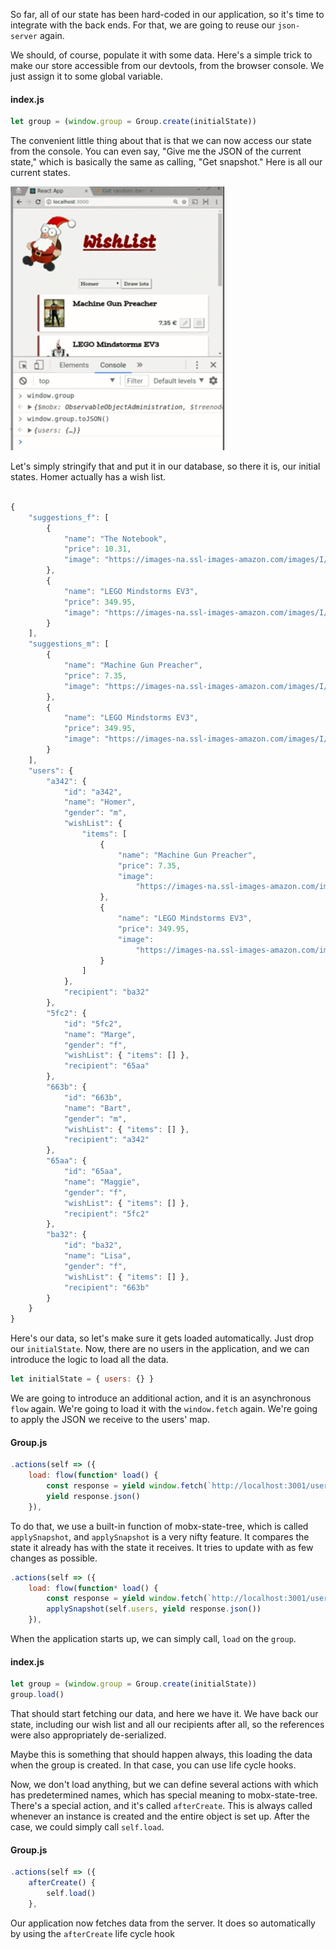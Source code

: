 So far, all of our state has been hard-coded in our application, so it's time to integrate with the back ends. For that, we are going to reuse our `json-server` again.

We should, of course, populate it with some data. Here's a simple trick to make our store accessible from our devtools, from the browser console. We just assign it to some global variable.

#### index.js
```javascript
let group = (window.group = Group.create(initialState))
```

The convenient little thing about that is that we can now access our state from the console. You can even say, "Give me the JSON of the current state," which is basically the same as calling, "Get snapshot." Here is all our current states.

![Dev tools](../images/react-loading-data-from-the-server-devtools.png)

Let's simply stringify that and put it in our database, so there it is, our initial states. Homer actually has a wish list.

```javascript

{
    "suggestions_f": [
        {
            "name": "The Notebook",
            "price": 10.31,
            "image": "https://images-na.ssl-images-amazon.com/images/I/51ZXkAJNYWL._AC_US218_.jpg"
        },
        {
            "name": "LEGO Mindstorms EV3",
            "price": 349.95,
            "image": "https://images-na.ssl-images-amazon.com/images/I/71CpQw%2BufNL._SL1000_.jpg"
        }
    ],
    "suggestions_m": [
        {
            "name": "Machine Gun Preacher",
            "price": 7.35,
            "image": "https://images-na.ssl-images-amazon.com/images/I/91AFFK9fwkL._SY445_.jpg"
        },
        {
            "name": "LEGO Mindstorms EV3",
            "price": 349.95,
            "image": "https://images-na.ssl-images-amazon.com/images/I/71CpQw%2BufNL._SL1000_.jpg"
        }
    ],
    "users": {
        "a342": {
            "id": "a342",
            "name": "Homer",
            "gender": "m",
            "wishList": {
                "items": [
                    {
                        "name": "Machine Gun Preacher",
                        "price": 7.35,
                        "image":
                            "https://images-na.ssl-images-amazon.com/images/I/91AFFK9fwkL._SY445_.jpg"
                    },
                    {
                        "name": "LEGO Mindstorms EV3",
                        "price": 349.95,
                        "image":
                            "https://images-na.ssl-images-amazon.com/images/I/71CpQw%2BufNL._SL1000_.jpg"
                    }
                ]
            },
            "recipient": "ba32"
        },
        "5fc2": {
            "id": "5fc2",
            "name": "Marge",
            "gender": "f",
            "wishList": { "items": [] },
            "recipient": "65aa"
        },
        "663b": {
            "id": "663b",
            "name": "Bart",
            "gender": "m",
            "wishList": { "items": [] },
            "recipient": "a342"
        },
        "65aa": {
            "id": "65aa",
            "name": "Maggie",
            "gender": "f",
            "wishList": { "items": [] },
            "recipient": "5fc2"
        },
        "ba32": {
            "id": "ba32",
            "name": "Lisa",
            "gender": "f",
            "wishList": { "items": [] },
            "recipient": "663b"
        }
    }
}

```

Here's our data, so let's make sure it gets loaded automatically. Just drop our `initialState`. Now, there are no users in the application, and we can introduce the logic to load all the data.

```javascript
let initialState = { users: {} }
```

We are going to introduce an additional action, and it is an asynchronous `flow` again. We're going to load it with the `window.fetch` again. We're going to apply the JSON we receive to the users' map.

#### Group.js
```javascript
.actions(self => ({
    load: flow(function* load() {
        const response = yield window.fetch(`http://localhost:3001/users`)
        yield response.json()
    }),
```

To do that, we use a built-in function of mobx-state-tree, which is called `applySnapshot`, and `applySnapshot` is a very nifty feature. It compares the state it already has with the state it receives. It tries to update with as few changes as possible.

```javascript
.actions(self => ({
    load: flow(function* load() {
        const response = yield window.fetch(`http://localhost:3001/users`)
        applySnapshot(self.users, yield response.json())
    }),
```

When the application starts up, we can simply call, `load` on the `group`. 

#### index.js
```javascript
let group = (window.group = Group.create(initialState))
group.load()
```

That should start fetching our data, and here we have it. We have back our state, including our wish list and all our recipients after all, so the references were also appropriately de-serialized.

Maybe this is something that should happen always, this loading the data when the group is created. In that case, you can use life cycle hooks.

Now, we don't load anything, but we can define several actions with which has predetermined names, which has special meaning to mobx-state-tree. There's a special action, and it's called `afterCreate`. This is always called whenever an instance is created and the entire object is set up. After the case, we could simply call `self.load`.

#### Group.js
```javascript
.actions(self => ({
    afterCreate() {
        self.load()
    },
```

Our application now fetches data from the server. It does so automatically by using the `afterCreate` life cycle hook